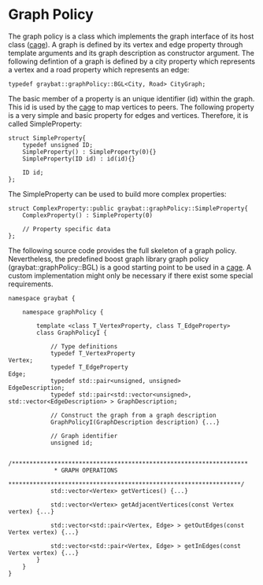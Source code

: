 Graph Policy
============

[cage]:utils/doxygen/cage.md

The graph policy is a class which implements the graph interface of
its host class ([cage]). A graph is defined by its vertex and edge
property through template arguments and its graph description as
constructor argument. The following defintion of a graph is defined by
a city property which represents a vertex and a road property which
represents an edge:

~~~~~~~~~~~~~~~~~~~~~~~~~~~~~~~~~~~~~~~~~~~~~~~~~~~~~~~~~~~~~~~~~~~~{.cc}
typedef graybat::graphPolicy::BGL<City, Road> CityGraph;
~~~~~~~~~~~~~~~~~~~~~~~~~~~~~~~~~~~~~~~~~~~~~~~~~~~~~~~~~~~~~~~~~~~~


The basic member of a property is an unique identifier (id) within the
graph.  This id is used by the [cage] to map vertices to peers.  The
following property is a very simple and basic property for edges and
vertices. Therefore, it is called SimpleProperty:

~~~~~~~~~~~~~~~~~~~~~~~~~~~~~~~~~~~~~~~~~~~~~~~~~~~~~~~~~~~~~~~~~~~{.cc}
struct SimpleProperty{
    typedef unsigned ID;
    SimpleProperty() : SimpleProperty(0){}
    SimpleProperty(ID id) : id(id){}

    ID id;
};
~~~~~~~~~~~~~~~~~~~~~~~~~~~~~~~~~~~~~~~~~~~~~~~~~~~~~~~~~~~~~~~~~~~


The SimpleProperty can be used to build more complex properties:

~~~~~~~~~~~~~~~~~~~~~~~~~~~~~~~~~~~~~~~~~~~~~~~~~~~~~~~~~~~~~~~~~~~{.cc}
struct ComplexProperty::public graybat::graphPolicy::SimpleProperty{
	ComplexProperty() : SimpleProperty(0)

	// Property specific data
};

~~~~~~~~~~~~~~~~~~~~~~~~~~~~~~~~~~~~~~~~~~~~~~~~~~~~~~~~~~~~~~~~~~~


The following source code provides the full skeleton of a graph
policy.  Nevertheless, the predefined boost graph library graph policy
(graybat::graphPolicy::BGL) is a good starting point to be used in a
[cage]. A custom implementation might only be necessary if there exist
some special requirements.

~~~~~~~~~~~~~~~~~~~~~~~~~~~~~~~~~~~~~~~~~~~~~~~~~~~~~~~~~~~~~~~~~~~~{.cc}
namespace graybat {

	namespace graphPolicy {

		template <class T_VertexProperty, class T_EdgeProperty>
		class GraphPolicyI {
		
			// Type definitions
			typedef T_VertexProperty                                                Vertex;
			typedef T_EdgeProperty                                                  Edge;
			typedef std::pair<unsigned, unsigned>                                   EdgeDescription;
			typedef std::pair<std::vector<unsigned>, std::vector<EdgeDescription> > GraphDescription;
			
			// Construct the graph from a graph description
			GraphPolicyI(GraphDescription description) {...}
			
			// Graph identifier
			unsigned id;
			
			/*******************************************************************
			 * GRAPH OPERATIONS
			 ******************************************************************/
			std::vector<Vertex> getVertices() {...}

			std::vector<Vertex> getAdjacentVertices(const Vertex vertex) {...}

			std::vector<std::pair<Vertex, Edge> > getOutEdges(const Vertex vertex) {...}

			std::vector<std::pair<Vertex, Edge> > getInEdges(const Vertex vertex) {...}
		}
	}
}
~~~~~~~~~~~~~~~~~~~~~~~~~~~~~~~~~~~~~~~~~~~~~~~~~~~~~~~~~~~~~~~~~~~~


